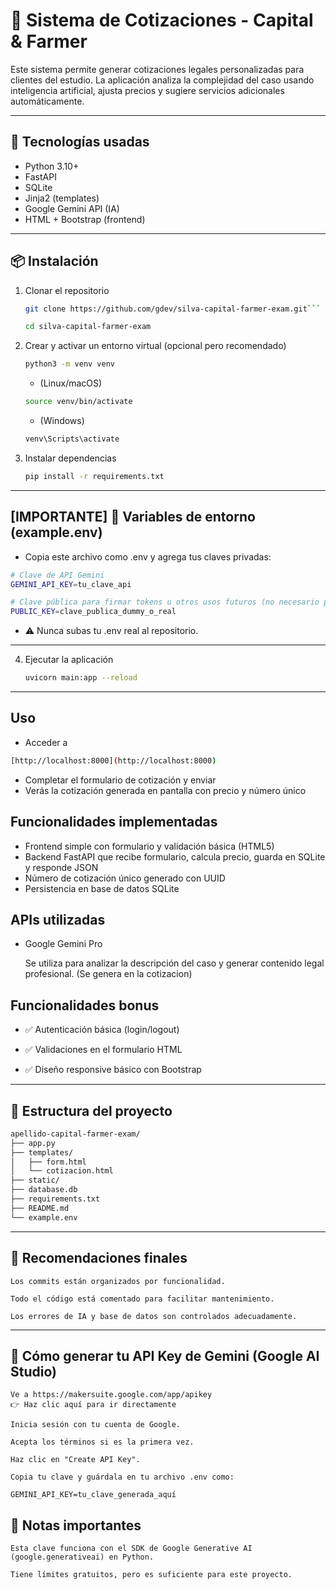 # 🧾 Sistema de Cotizaciones - Capital & Farmer

Este sistema permite generar cotizaciones legales personalizadas para clientes del estudio. La aplicación analiza la complejidad del caso usando inteligencia artificial, ajusta precios y sugiere servicios adicionales automáticamente.

---

## 🚀 Tecnologías usadas

- Python 3.10+
- FastAPI
- SQLite
- Jinja2 (templates)
- Google Gemini API (IA)
- HTML + Bootstrap (frontend)

---

## 📦  Instalación

1. Clonar el repositorio  

   ```bash
   git clone https://github.com/gdev/silva-capital-farmer-exam.git```  
   ```
   
   ```bash
   cd silva-capital-farmer-exam
   ```

2. Crear y activar un entorno virtual (opcional pero recomendado)  
   
   ```bash
   python3 -m venv venv
   ```  
   
   * (Linux/macOS)
   ```bash
   source venv/bin/activate
   ```

   * (Windows)
   ```bash
   venv\Scripts\activate
   ```

3. Instalar dependencias  
   ```bash
   pip install -r requirements.txt
   ```

---

## [IMPORTANTE] 🔐 Variables de entorno (example.env)

- Copia este archivo como .env y agrega tus claves privadas:

```bash
# Clave de API Gemini
GEMINI_API_KEY=tu_clave_api

# Clave pública para firmar tokens u otros usos futuros (no necesario para este caso)
PUBLIC_KEY=clave_publica_dummy_o_real
```
* ⚠️ Nunca subas tu .env real al repositorio.

---

4. Ejecutar la aplicación  
   ```bash
   uvicorn main:app --reload
   ```

---

## Uso

- Acceder a 
```bash
[http://localhost:8000](http://localhost:8000)
```
- Completar el formulario de cotización y enviar
- Verás la cotización generada en pantalla con precio y número único

## Funcionalidades implementadas

- Frontend simple con formulario y validación básica (HTML5)
- Backend FastAPI que recibe formulario, calcula precio, guarda en SQLite y responde JSON
- Número de cotización único generado con UUID
- Persistencia en base de datos SQLite

## APIs utilizadas

- Google Gemini Pro

    Se utiliza para analizar la descripción del caso y generar contenido legal profesional. (Se genera en la cotizacion)

## Funcionalidades bonus

- ✅ Autenticación básica (login/logout)

- ✅ Validaciones en el formulario HTML

- ✅ Diseño responsive básico con Bootstrap

---

## 📁 Estructura del proyecto

```bash
apellido-capital-farmer-exam/
├── app.py
├── templates/
│   ├── form.html
│   └── cotizacion.html
├── static/
├── database.db
├── requirements.txt
├── README.md
└── example.env
```

---

## 🏁 Recomendaciones finales

    Los commits están organizados por funcionalidad.

    Todo el código está comentado para facilitar mantenimiento.

    Los errores de IA y base de datos son controlados adecuadamente.

--- 

## 🔑 Cómo generar tu API Key de Gemini (Google AI Studio)

    Ve a https://makersuite.google.com/app/apikey
    👉 Haz clic aquí para ir directamente

    Inicia sesión con tu cuenta de Google.

    Acepta los términos si es la primera vez.

    Haz clic en "Create API Key".

    Copia tu clave y guárdala en tu archivo .env como:

    GEMINI_API_KEY=tu_clave_generada_aquí

## 📌 Notas importantes

    Esta clave funciona con el SDK de Google Generative AI (google.generativeai) en Python.

    Tiene límites gratuitos, pero es suficiente para este proyecto.